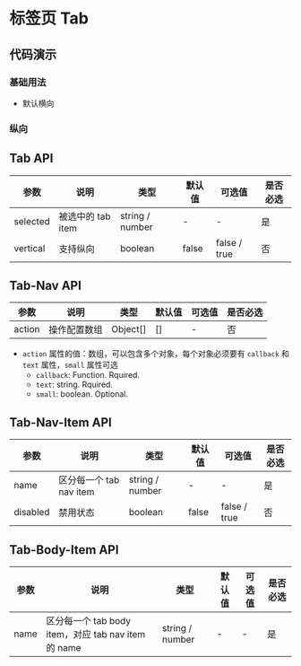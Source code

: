 # 标签页 Tab

## 代码演示

### 基础用法

- 默认横向

<demo-tab-1 />

### 纵向

<demo-tab-2 />

## Tab API

| 参数     | 说明              | 类型            | 默认值 | 可选值       | 是否必选 |
| -------- | ----------------- | --------------- | ------ | ------------ | -------- |
| selected | 被选中的 tab item | string / number | -      | -            | 是       |
| vertical | 支持纵向          | boolean         | false  | false / true | 否       |

## Tab-Nav API

| 参数   | 说明         | 类型     | 默认值 | 可选值 | 是否必选 |
| ------ | ------------ | -------- | ------ | ------ | -------- |
| action | 操作配置数组 | Object[] | []     | -      | 否       |

- `action` 属性的值：数组，可以包含多个对象，每个对象必须要有 `callback` 和 `text` 属性，`small` 属性可选
  - `callback`: Function. Rquired.
  - `text`: string. Rquired.
  - `small`: boolean. Optional.

## Tab-Nav-Item API

| 参数     | 说明                    | 类型            | 默认值 | 可选值       | 是否必选 |
| -------- | ----------------------- | --------------- | ------ | ------------ | -------- |
| name     | 区分每一个 tab nav item | string / number | -      | -            | 是       |
| disabled | 禁用状态                | boolean         | false  | false / true | 否       |

## Tab-Body-Item API

| 参数 | 说明                                                | 类型            | 默认值 | 可选值 | 是否必选 |
| ---- | --------------------------------------------------- | --------------- | ------ | ------ | -------- |
| name | 区分每一个 tab body item，对应 tab nav item 的 name | string / number | -      | -      | 是       |
